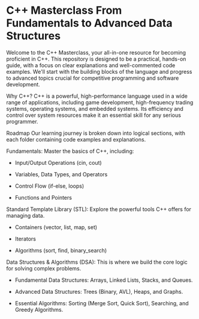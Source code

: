# C++ Masterclass From Fundamentals to Advanced Data Structures

Welcome to the C++ Masterclass, your all-in-one resource for becoming proficient in C++. This repository is designed to be a practical, hands-on guide, with a focus on clear explanations and well-commented code examples. We'll start with the building blocks of the language and progress to advanced topics crucial for competitive programming and software development.

Why C++?
C++ is a powerful, high-performance language used in a wide range of applications, including game development, high-frequency trading systems, operating systems, and embedded systems. Its efficiency and control over system resources make it an essential skill for any serious programmer.

Roadmap
Our learning journey is broken down into logical sections, with each folder containing code examples and explanations.

Fundamentals: Master the basics of C++, including:

- Input/Output Operations (cin, cout)

- Variables, Data Types, and Operators

- Control Flow (if-else, loops)

- Functions and Pointers

Standard Template Library (STL): Explore the powerful tools C++ offers for managing data.

- Containers (vector, list, map, set)

- Iterators

- Algorithms (sort, find, binary_search)

Data Structures & Algorithms (DSA): This is where we build the core logic for solving complex problems.

- Fundamental Data Structures: Arrays, Linked Lists, Stacks, and Queues.

- Advanced Data Structures: Trees (Binary, AVL), Heaps, and Graphs.

- Essential Algorithms: Sorting (Merge Sort, Quick Sort), Searching, and Greedy Algorithms.
